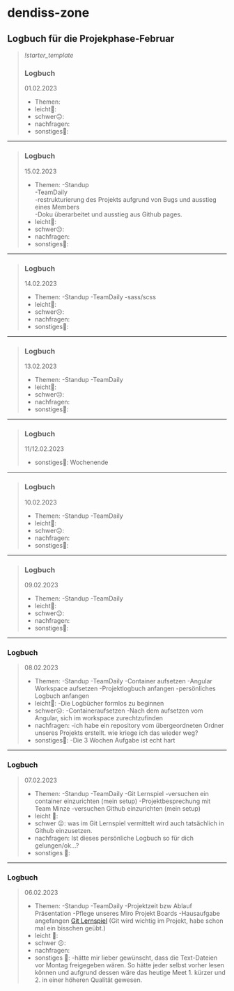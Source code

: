 # dendiss-zone
## Logbuch für die Projekphase-Februar
> *!starter_template*
> ### Logbuch 
> 01.02.2023
> - Themen:
> - leicht🙂:
> - schwer☹️:
> - nachfragen:
> - sonstiges🤷:
---

> ### Logbuch 
> 15.02.2023
> - Themen: -Standup  
>  -TeamDaily  
>  -restrukturierung des Projekts aufgrund von Bugs und ausstieg eines Members  
>  -Doku überarbeitet und ausstieg aus Github pages.
> - leicht🙂:
> - schwer☹️:
> - nachfragen:
> - sonstiges🤷:
---
> ### Logbuch 
> 14.02.2023
> - Themen: -Standup -TeamDaily -sass/scss
> - leicht🙂:
> - schwer☹️:
> - nachfragen:
> - sonstiges🤷:
--- 
> ### Logbuch 
> 13.02.2023
> - Themen: -Standup -TeamDaily 
> - leicht🙂:
> - schwer☹️:
> - nachfragen:
> - sonstiges🤷:
--- 
> ### Logbuch 
> 11/12.02.2023
> - sonstiges🤷: Wochenende
--- 
> ### Logbuch 
> 10.02.2023
> - Themen: -Standup -TeamDaily 
> - leicht🙂:
> - schwer☹️:
> - nachfragen:
> - sonstiges🤷:
--- 
> ### Logbuch 
> 09.02.2023
> - Themen: -Standup -TeamDaily 
> - leicht🙂:
> - schwer☹️:
> - nachfragen:
> - sonstiges🤷:
--- 
### Logbuch
> 08.02.2023
> - Themen: -Standup -TeamDaily -Container aufsetzen -Angular Workspace aufsetzen -Projektlogbuch anfangen -persönliches Logbuch anfangen
> - leicht🙂: -Die Logbücher formlos zu beginnen       
> - schwer☹️: -Containeraufsetzen -Nach dem aufsetzen vom Angular, sich im workspace zurechtzufinden
> - nachfragen: -ich habe ein repository vom übergeordneten Ordner unseres Projekts erstellt. wie kriege ich das wieder weg?
> - sonstiges🤷: -Die 3 Wochen Aufgabe ist echt hart
---
### Logbuch
> 07.02.2023
> - Themen: -Standup -TeamDaily -Git Lernspiel -versuchen ein container einzurichten (mein setup) -Projektbesprechung mit Team Minze -versuchen Github einzurichten (mein setup)
> - leicht 🙂:	
> - schwer ☹️:
> was im Git Lernspiel vermittelt wird auch tatsächlich in Github einzusetzen.
> - nachfragen:
> Ist dieses persönliche Logbuch so für dich gelungen/ok…?
> - sonstiges 🤷:
---
### Logbuch 
> 06.02.2023
> - Themen: -Standup -TeamDaily -Projektzeit bzw Ablauf Präsentation -Pflege unseres Miro Projekt Boards -Hausaufgabe angefangen [Git Lernspiel](https://learngitbranching.js.org/?locale=de_DE) (Git wird wichtig im Projekt, habe schon mal ein bisschen geübt.)
> - leicht 🙂:	
> - schwer ☹️:	
> - nachfragen:	
> - sonstiges 🤷: -hätte mir lieber gewünscht, dass die Text-Dateien vor Montag freigegeben wären. So hätte jeder selbst vorher lesen können und aufgrund dessen wäre das heutige Meet 1. kürzer und 2. in einer höheren Qualität gewesen.
